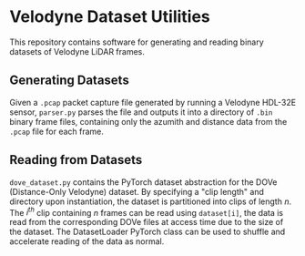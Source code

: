 # Velodyne Dataset Utilities
This repository contains software for generating and reading binary datasets of Velodyne LiDAR frames.
## Generating Datasets
Given a `.pcap` packet capture file generated by running a Velodyne HDL-32E sensor, `parser.py` parses the file and outputs it into a directory of `.bin` binary frame files, containing only the azumith and distance data from the `.pcap` file for each frame.
## Reading from Datasets
`dove_dataset.py` contains the PyTorch dataset abstraction for the DOVe (Distance-Only Velodyne) dataset. By specifying a "clip length" and directory upon instantiation, the dataset is partitioned into clips of length _n_. The _i<sup>th</sup>_ clip containing _n_ frames can be read using `dataset[i]`, the data is read from the corresponding DOVe files at access time due to the size of the dataset. The DatasetLoader PyTorch class can be used to shuffle and accelerate reading of the data as normal.  
